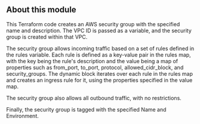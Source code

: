 ## About this module
This Terraform code creates an AWS security group with the specified name and description. The VPC ID is passed as a variable, and the security group is created within that VPC.

The security group allows incoming traffic based on a set of rules defined in the rules variable. Each rule is defined as a key-value pair in the rules map, with the key being the rule's description and the value being a map of properties such as from_port, to_port, protocol, allowed_cidr_block, and security_groups. The dynamic block iterates over each rule in the rules map and creates an ingress rule for it, using the properties specified in the value map.

The security group also allows all outbound traffic, with no restrictions.

Finally, the security group is tagged with the specified Name and Environment.
